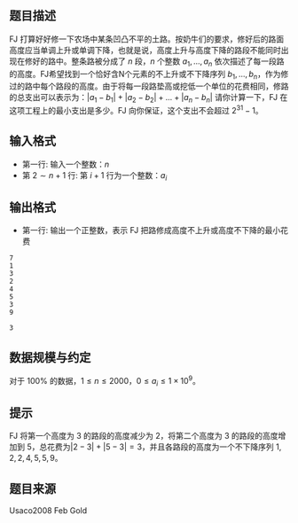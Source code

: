 ## 题目描述
FJ 打算好好修一下农场中某条凹凸不平的土路。按奶牛们的要求，修好后的路面高度应当单调上升或单调下降，也就是说，高度上升与高度下降的路段不能同时出现在修好的路中。整条路被分成了 $n$ 段，$n$ 个整数 $a_1,...,a_n$ 依次描述了每一段路的高度。FJ希望找到一个恰好含N个元素的不上升或不下降序列 $b_1, ... , b_n$，作为修过的路中每个路段的高度。由于将每一段路垫高或挖低一个单位的花费相同，修路的总支出可以表示为：$\left| a_1 - b_1\right| + \left| a_2 - b_2\right| + ... + \left| a_n - b_n\right|$ 请你计算一下，FJ 在这项工程上的最小支出是多少。FJ 向你保证，这个支出不会超过 $2^{31}-1$。

## 输入格式
* 第一行: 输入一个整数：$n$ 
* 第 $2\sim n+1$ 行: 第 $i+1$ 行为一个整数：$a_i$

## 输出格式
* 第一行: 输出一个正整数，表示 FJ 把路修成高度不上升或高度不下降的最小花费

```input1
7
1
3
2
4
5
3
9
```
```output1
3
```
## 数据规模与约定
对于 $100\%$ 的数据，$1 \leq n \leq 2000$，$0 \leq a_i \leq 1\times 10^9$。

## 提示
FJ 将第一个高度为 $3$ 的路段的高度减少为 $2$，将第二个高度为 $3$ 的路段的高度增加到 $5$，总花费为$\left|2-3\right| +\left|5-3\right| = 3$，并且各路段的高度为一个不下降序列 $1,2,2,4,5,5,9$。

## 题目来源
Usaco2008 Feb Gold